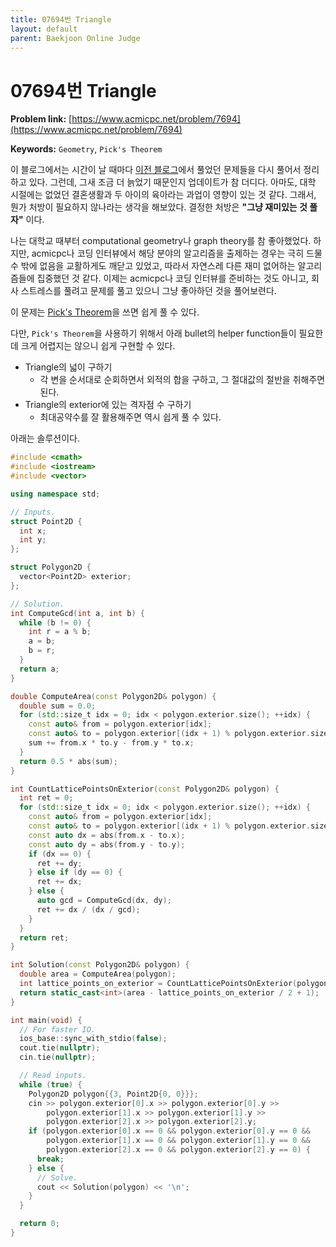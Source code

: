 ```yaml
---
title: 07694번 Triangle
layout: default
parent: Baekjoon Online Judge
---
```


# 07694번 Triangle

**Problem link:** [https://www.acmicpc.net/problem/7694](https://www.acmicpc.net/problem/7694)

**Keywords:** `Geometry`, `Pick's Theorem`

이 블로그에서는 시간이 날 때마다 [이전 블로그](https://velog.io/@aram_father)에서 풀었던 문제들을 다시 풀어서 정리하고 있다. 그런데, 그새 조금 더 늙었기 때문인지 업데이트가 참 더디다. 아마도, 대학 시절에는 없었던 결혼생활과 두 아이의 육아라는 과업이 영향이 있는 것 같다. 그래서, 뭔가 처방이 필요하지 않나라는 생각을 해보았다. 결정한 처방은 **"그냥 재미있는 것 풀자"** 이다.

나는 대학교 때부터 computational geometry나 graph theory를 참 좋아했었다. 하지만, acmicpc나 코딩 인터뷰에서 해당 분야의 알고리즘을 출제하는 경우는 극히 드물 수 밖에 없음을 교활하게도 깨닫고 있었고, 따라서 자연스레 다른 재미 없어하는 알고리즘들에 집중했던 것 같다. 이제는 acmicpc나 코딩 인터뷰를 준비하는 것도 아니고, 회사 스트레스를 풀려고 문제를 풀고 있으니 그냥 좋아하던 것을 풀어보련다.

이 문제는 [Pick's Theorem](https://i-am-wonseoklee.github.io/docs/geometric-algorithms/00-picks-theorem.html)을 쓰면 쉽게 풀 수 있다.

다만, `Pick's Theorem`을 사용하기 위해서 아래 bullet의 helper function들이 필요한데 크게 어렵지는 않으니 쉽게 구현할 수 있다.

- Triangle의 넓이 구하기
  - 각 변을 순서대로 순회하면서 외적의 합을 구하고, 그 절대값의 절반을 취해주면 된다.
- Triangle의 exterior에 있는 격자점 수 구하기
  - 최대공약수를 잘 활용해주면 역시 쉽게 풀 수 있다.

아래는 솔루션이다.

```cpp
#include <cmath>
#include <iostream>
#include <vector>

using namespace std;

// Inputs.
struct Point2D {
  int x;
  int y;
};

struct Polygon2D {
  vector<Point2D> exterior;
};

// Solution.
int ComputeGcd(int a, int b) {
  while (b != 0) {
    int r = a % b;
    a = b;
    b = r;
  }
  return a;
}

double ComputeArea(const Polygon2D& polygon) {
  double sum = 0.0;
  for (std::size_t idx = 0; idx < polygon.exterior.size(); ++idx) {
    const auto& from = polygon.exterior[idx];
    const auto& to = polygon.exterior[(idx + 1) % polygon.exterior.size()];
    sum += from.x * to.y - from.y * to.x;
  }
  return 0.5 * abs(sum);
}

int CountLatticePointsOnExterior(const Polygon2D& polygon) {
  int ret = 0;
  for (std::size_t idx = 0; idx < polygon.exterior.size(); ++idx) {
    const auto& from = polygon.exterior[idx];
    const auto& to = polygon.exterior[(idx + 1) % polygon.exterior.size()];
    const auto dx = abs(from.x - to.x);
    const auto dy = abs(from.y - to.y);
    if (dx == 0) {
      ret += dy;
    } else if (dy == 0) {
      ret += dx;
    } else {
      auto gcd = ComputeGcd(dx, dy);
      ret += dx / (dx / gcd);
    }
  }
  return ret;
}

int Solution(const Polygon2D& polygon) {
  double area = ComputeArea(polygon);
  int lattice_points_on_exterior = CountLatticePointsOnExterior(polygon);
  return static_cast<int>(area - lattice_points_on_exterior / 2 + 1);
}

int main(void) {
  // For faster IO.
  ios_base::sync_with_stdio(false);
  cout.tie(nullptr);
  cin.tie(nullptr);

  // Read inputs.
  while (true) {
    Polygon2D polygon{{3, Point2D{0, 0}}};
    cin >> polygon.exterior[0].x >> polygon.exterior[0].y >>
        polygon.exterior[1].x >> polygon.exterior[1].y >>
        polygon.exterior[2].x >> polygon.exterior[2].y;
    if (polygon.exterior[0].x == 0 && polygon.exterior[0].y == 0 &&
        polygon.exterior[1].x == 0 && polygon.exterior[1].y == 0 &&
        polygon.exterior[2].x == 0 && polygon.exterior[2].y == 0) {
      break;
    } else {
      // Solve.
      cout << Solution(polygon) << '\n';
    }
  }

  return 0;
}
```